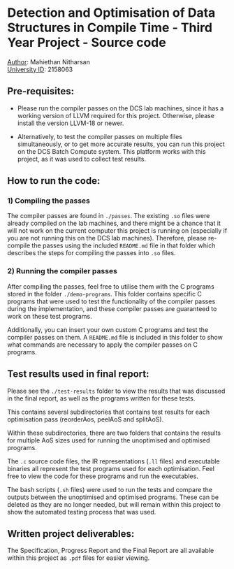# Detection and Optimisation of Data Structures in Compile Time - Third Year Project - Source code

<u>Author</u>: Mahiethan Nitharsan \
<u>University ID</u>: 2158063

## Pre-requisites:

- Please run the compiler passes on the DCS lab machines, since it has a working version of LLVM required for this project. Otherwise, please install the version LLVM-18 or newer.

- Alternatively, to test the compiler passes on multiple files simultaneously, or to get more accurate results, you can run this project on the DCS Batch Compute system. This platform works with this project, as it was used to collect test results.

## How to run the code:

### 1)  Compiling the passes

The compiler passes are found in `./passes`. The existing `.so` files were already compiled on the lab machines, and there might be a chance that it will not work on the current computer this project is running on (especially if you are not running this on the DCS lab machines). Therefore, please re-compile the passes using the included `README.md` file in that folder which describes the steps for compiling the passes into `.so` files.

### 2)  Running the compiler passes

After compiling the passes, feel free to utilise them with the C programs stored in the folder `./demo-programs`. This folder contains specific C programs that were used to test the functionality of the compiler passes during the implementation, and these compiler passes are guaranteed to work on these test programs.

Additionally, you can insert your own custom C programs and test the compiler passes on them. A `README.md` file is included in this folder to show what commands are necessary to apply the compiler passes on C programs.

## Test results used in final report:

Please see the `./test-results` folder to view the results that was discussed in the final report, as well as the programs written for these tests. 

This contains several subdirectories that contains test results for each optimisation pass (reorderAos, peelAoS and splitAoS). 

Within these subdirectories, there are two folders that contains the results for multiple AoS sizes used for running the unoptimised and optimised programs. 

The `.c` source code files, the IR representations (`.ll` files) and executable binaries all represent the test programs used for each optimisation. Feel free to view the code for these programs and run the executables. 

The bash scripts (`.sh` files) were used to run the tests and compare the outputs between the unoptimised and optimised programs. These can be deleted as they are no longer needed, but will remain within this project to show the automated testing process that was used.

## Written project deliverables:

The Specification, Progress Report and the Final Report are all available within this project as `.pdf` files for easier viewing.
